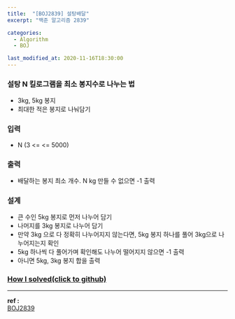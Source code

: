```yaml
---
title:  "[BOJ2839] 설탕배달"
excerpt: "백준 알고리즘 2839"

categories:
  - Algorithm
  - BOJ

last_modified_at: 2020-11-16T18:30:00
---
```


### 설탕 N 킬로그램을 최소 봉지수로 나누는 법
- 3kg, 5kg 봉지
- 최대한 적은 봉지로 나눠담기

### 입력
- N (3 <= <= 5000)

### 출력
- 배달하는 봉지 최소 개수. N kg 만들 수 없으면 -1 출력

### 설계
- 큰 수인 5kg 봉지로 먼저 나누어 담기
- 나머지를 3kg 봉지로 나누어 담기
- 만약 3kg 으로 다 정확히 나누어지지 않는다면, 5kg 봉지 하나를 풀어 3kg으로 나누어지는지 확인
- 5kg 하나씩 다 풀어가며 확인해도 나누어 떨어지지 않으면 -1 출력
- 아니면 5kg, 3kg 봉지 합을 출력


### [How I solved(click to github)](https://github.com/mindflip/Algorithm_BOJ/blob/master/boj2839.cpp)

----
**ref :**  
[BOJ2839](https://www.acmicpc.net/problem/2839)
